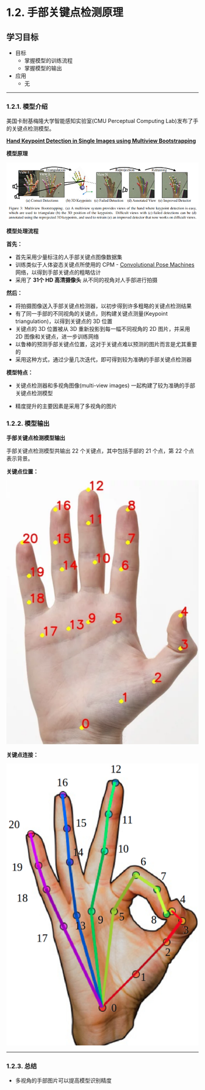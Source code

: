 # 1.2. 手部关键点检测原理
## 学习目标

* 目标
  * 掌握模型的训练流程
  * 掌握模型的输出
* 应用
  * 无
___

### 1.2.1. 模型介绍

美国卡耐基梅隆大学智能感知实验室(CMU Perceptual Computing Lab)发布了手的关键点检测模型。

[**Hand Keypoint Detection in Single Images using Multiview Bootstrapping**](https://arxiv.org/pdf/1704.07809.pdf)

**模型原理**

![](..\images\1.2.1.jpg)

**模型处理流程**

**首先：**

- 首先采用少量标注的人手部关键点图像数据集
- 训练类似于人体姿态关键点所使用的 CPM - [Convolutional Pose Machines](https://arxiv.org/pdf/1602.00134.pdf) 网络，以得到手部关键点的粗略估计
- 采用了 **31个 HD 高清摄像头** 从不同的视角对人手部进行拍摄

**然后：**

- 将拍摄图像送入手部关键点检测器，以初步得到许多粗略的关键点检测结果
- 有了同一手部的不同视角的关键点，则构建关键点测量(Keypoint triangulation)，以得到关键点的 3D 位置
- 关键点的 3D 位置被从 3D 重新投影到每一幅不同视角的 2D 图片，并采用 2D 图像和关键点，进一步训练网络
- 以鲁棒的预测手部关键点位置，这对于关键点难以预测的图片而言是尤其重要的
- 采用这种方式，通过少量几次迭代，即可得到较为准确的手部关键点检测器

**模型特点：**

- 关键点检测器和多视角图像(multi-view images) 一起构建了较为准确的手部关键点检测模型

- 精度提升的主要因素是采用了多视角的图片

### 1.2.2. 模型输出

**手部关键点检测模型输出**

手部关键点检测模型共输出 22 个关键点，其中包括手部的 21 个点，第 22 个点表示背景。

**关键点位置：**

![](..\images\1.2.2.jpg)

**关键点连接：**

![](..\images\1.2.3.jpg)

___
### 1.2.3. 总结

- 多视角的手部图片可以提高模型识别精度

